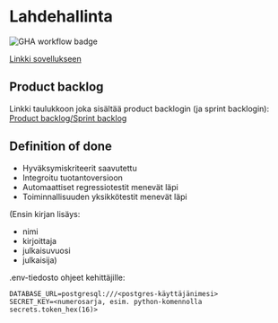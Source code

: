 # Lahdehallinta
![GHA workflow badge](https://github.com/AlTu774/Lahdehallinta/workflows/CI/badge.svg)


[Linkki sovellukseen](https://lahdehallintasovellus.fly.dev/)
## Product backlog
Linkki taulukkoon joka sisältää product backlogin (ja sprint backlogin):
[Product backlog/Sprint backlog](https://helsinkifi-my.sharepoint.com/:x:/g/personal/mseppi_ad_helsinki_fi/EQIaYfH__HREsC9fgOU2kWkBV-iNEZ-LmgMrs8Rvv2edrQ?e=hAhW0N)

## Definition of done
- Hyväksymiskriteerit saavutettu
- Integroitu tuotantoversioon
- Automaattiset regressiotestit menevät läpi
- Toiminnallisuuden yksikkötestit menevät läpi

(Ensin kirjan lisäys:
- nimi
- kirjoittaja
- julkaisuvuosi
- julkaisija)

.env-tiedosto ohjeet kehittäjille:

```
DATABASE_URL=postgresql:///<postgres-käyttäjänimesi>
SECRET_KEY=<numerosarja, esim. python-komennolla secrets.token_hex(16)>
```
